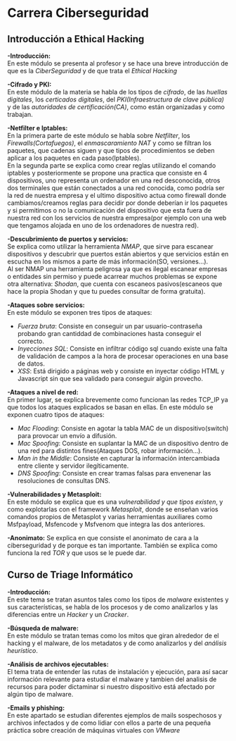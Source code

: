# Carrera Ciberseguridad  

##  Introducción a Ethical Hacking  

 **-Introducción:**  
 En este módulo se presenta al profesor y se hace una breve introducción de que es la *CiberSeguridad* y de que trata el *Ethical Hacking*  
 
 **-Cifrado y PKI:**  
 En este módulo de la materia se habla de los tipos de *cifrado*, de las *huellas digitales*, los *certicados digitales*,
 del *PKI(Infraestructura de clave pública)* y de las *autoridades de certificación(CA)*, como están organizadas y como trabajan.  
 
 **-Netfilter e Iptables:**  
 En la primera parte de este módulo se habla sobre *Netfilter*, los *Firewalls(Cortafuegos)*, el *enmascaramiento NAT* y como se filtran
 los paquetes, que cadenas siguen y que tipos de procedimientos se deben aplicar a los paquetes en cada paso(Iptables).  
 En la segunda parte se explica como crear reglas utilizando el comando iptables y posteriormente 
 se propone una practica que consiste en 4 dispositivos, uno representa un ordenador en una red desconocida, otros dos terminales
 que están conectados a una red conocida, como podría ser la red de nuestra empresa y el ultimo dispositivo actua como firewall
 donde cambiamos/creamos reglas para decidir por donde deberían ir los paquetes y si permitimos o no la comunicación del dispositivo
 que esta fuera de nuestra red con los servicios de nuestra empresa(por ejemplo con una web que tengamos alojada en uno de los ordenadores
 de nuestra red).  
 
 **-Descubrimiento de puertos y servicios:**  
 Se explica como utilizar la herramienta *NMAP*, que sirve para escanear dispositivos y descubrir que puertos están abiertos y que servicios
 están en escucha en los mismos a parte de más información(SO, versiones...).  
 Al ser NMAP una herramienta peligrosa ya que es ilegal escanear empresas o entidades sin permiso y puede acarrear muchos problemas
 se expone otra alternativa: *Shodan*, que cuenta con escaneos pasivos(escaneos que hace la propia Shodan y que tu puedes consultar de
 forma gratuita).  
 
 **-Ataques sobre servicios:**  
 En este módulo se exponen tres tipos de ataques:  
 - *Fuerza bruta*: Consiste en conseguir un par usuario-contraseña probando gran cantiddad de combinaciones hasta conseguir el correcto.  
 - *Inyecciones SQL*: Consiste en infiltrar código sql cuando existe una falta de validación de campos a la hora de procesar operaciones en 
 una base de datos.  
 - *XSS*: Está dirigido a páginas web y consiste en inyectar código HTML y Javascript sin que sea validado para conseguir algún provecho.  
 
 **-Ataques a nivel de red:**  
 En primer lugar, se explica brevemente como funcionan las redes TCP_IP ya que todos los ataques explicados se basan en ellas.
 En este módulo se exponen cuatro tipos de ataques:
 - *Mac Flooding*: Consiste en agotar la tabla MAC de un dispositivo(switch) para provocar un envío a difusión.  
 - *Mac Spoofing*: Consiste en suplantar la MAC de un dispositivo dentro de una red para distintos fines(Ataques DOS, robar información...).  
 - *Man in the Middle*: Consiste en capturar la información intercambiada entre cliente y servidor ilegíticamente.  
 - *DNS Spoofing*: Consiste en crear tramas falsas para envenenar las resoluciones de consultas DNS.  
 
 **-Vulnerabilidades y Metasploit:**  
 En este módulo se explica que es una *vulnerabilidad y que tipos existen*, y como explotarlas con el framework *Metasploit*, donde se enseñan
 varios comandos propios de Metasplot y varias herramientas auxiliares como Msfpayload, Msfencode y Msfvenom que integra las dos anteriores.  
 
 **-Anonimato:**
 Se explica en que consiste el anonimato de cara a la ciberseguridad y de porque es tan importante. También se explica como funciona
 la red *TOR* y que usos se le puede dar.
 
 
 ##  Curso de Triage Informático
 
 **-Introducción:**  
 En este tema se tratan asuntos tales como los tipos de *malware* existentes y sus características, se habla de los procesos y de como analizarlos y las diferencias entre un *Hacker* y un *Cracker*.  
 
 **-Búsqueda de malware:**  
 En este módulo se tratan temas como los mitos que giran alrededor de el hacking y el malware, de los metadatos y de como analizarlos y del *análisis heurístico*.  
 
 **-Análisis de archivos ejecutables:**  
 El tema trata de entender las rutas de instalación y ejecución, para así sacar información relevante para estudiar el malware y tambien del analisis de recursos para poder dictaminar si nuestro dispositivo está afectado por algún tipo de malware.  
 
 **-Emails y phishing:**  
 En este apartado se estudian diferentes ejemplos de mails sospechosos y archivos infectados y de como lidiar con ellos a parte de una pequeña práctica sobre creación de máquinas virtuales con *VMware*
 
 
 
 
 
 
 
 
 
 
  
  
